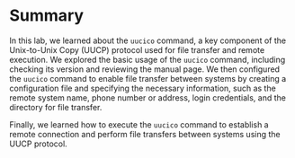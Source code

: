 # Summary

In this lab, we learned about the `uucico` command, a key component of the Unix-to-Unix Copy (UUCP) protocol used for file transfer and remote execution. We explored the basic usage of the `uucico` command, including checking its version and reviewing the manual page. We then configured the `uucico` command to enable file transfer between systems by creating a configuration file and specifying the necessary information, such as the remote system name, phone number or address, login credentials, and the directory for file transfer.

Finally, we learned how to execute the `uucico` command to establish a remote connection and perform file transfers between systems using the UUCP protocol.
